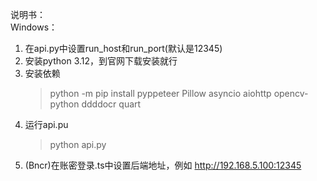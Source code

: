 说明书：  
Windows：  
1. 在api.py中设置run_host和run_port(默认是12345)   
1. 安装python 3.12，到官网下载安装就行  
2. 安装依赖  
    >python -m pip install pyppeteer Pillow asyncio aiohttp opencv-python ddddocr quart
3. 运行api.pu  
    >python api.py
4. (Bncr)在账密登录.ts中设置后端地址，例如 http://192.168.5.100:12345  

